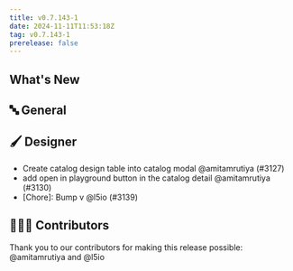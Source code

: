 ```yaml
---
title: v0.7.143-1
date: 2024-11-11T11:53:18Z
tag: v0.7.143-1
prerelease: false
---
```


## What's New
## 🔤 General
## 🖌️ Designer

-  Create catalog design table into catalog modal @amitamrutiya (#3127)
- add open in playground button in the catalog detail @amitamrutiya (#3130)
- [Chore]: Bump v @l5io (#3139)

## 👨🏽‍💻 Contributors

Thank you to our contributors for making this release possible:
@amitamrutiya and @l5io
